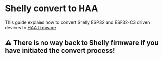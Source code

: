 # Shelly convert to HAA
This guide explains how to convert Shelly ESP32 and ESP32-C3 driven devices to [HAA firmware](https://github.com/RavenSystem/esp-homekit-devices/wiki)

## :warning: **There is no way back to Shelly firmware if you have initiated the convert process!**

